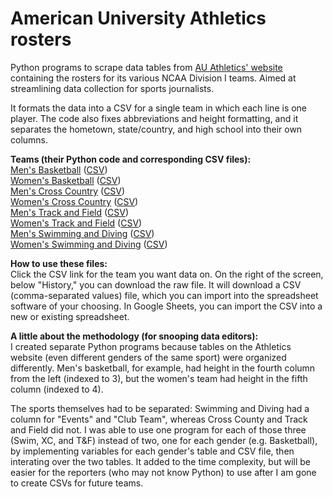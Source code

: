 # American University Athletics rosters

Python programs to scrape data tables from [AU Athletics' website](https://aueagles.com/) containing the rosters for its various NCAA Division I teams. Aimed at streamlining data collection for sports journalists.

It formats the data into a CSV for a single team in which each line is one player. The code also fixes abbreviations and height formatting, and it separates the hometown, state/country, and high school into their own columns.

**Teams (their Python code and corresponding CSV files):**\
[Men's Basketball](mbb-scrape.py) ([CSV](CSVs/aueagles-mbb-roster.csv))\
[Women's Basketball](wbb-scrape.py) ([CSV](CSVs/aueagles-wbb-roster.csv))\
[Men's Cross Country](xc-scrape.py) ([CSV](CSVs/aueagles-mxc-roster.csv))\
[Women's Cross Country](xc-scrape.py) ([CSV](CSVs/aueagles-wxc-roster.csv))\
[Men's Track and Field](tf-scrape.py) ([CSV](CSVs/aueagles-mtf-roster.csv))\
[Women's Track and Field](tf-scrape.py) ([CSV](CSVs/aueagles-wtf-roster.csv))\
[Men's Swimming and Diving](swim-dive-scrape.py) ([CSV](CSVs/aueagles-mswim-roster.csv))\
[Women's Swimming and Diving](swim-dive-scrape.py) ([CSV](CSVs/aueagles-wswim-roster.csv))

**How to use these files:**\
Click the CSV link for the team you want data on. On the right of the screen, below "History," you can download the raw file. It will download a CSV (comma-separated values) file, which you can import into the spreadsheet software of your choosing. In Google Sheets, you can import the CSV into a new or existing spreadsheet.

**A little about the methodology (for snooping data editors):**\
I created separate Python programs because tables on the Athletics website (even different genders of the same sport) were organized differently. Men's basketball, for example, had height in the fourth column from the left (indexed to 3), but the women's team had height in the fifth column (indexed to 4).

The sports themselves had to be separated: Swimming and Diving had a column for "Events" and "Club Team", whereas Cross County and Track and Field did not. I was able to use one program for each of those three (Swim, XC, and T&F) instead of two, one for each gender (e.g. Basketball), by implementing variables for each gender's table and CSV file, then interating over the two tables. It added to the time complexity, but will be easier for the reporters (who may not know Python) to use after I am gone to create CSVs for future teams.